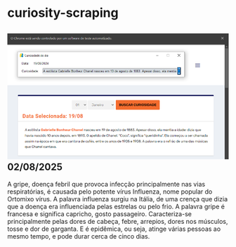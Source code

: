 # curiosity-scraping
![Budget](./execucao.png)
02/08/2025
-
A gripe, doença febril que provoca infecção principalmente nas vias respiratórias, é causada pelo potente vírus Influenza, nome popular do Ortomixo vírus. A palavra influenza surgiu na Itália, de uma crença que dizia que a doença era influenciada pelas estrelas ou pelo frio. A palavra gripe é francesa e significa capricho, gosto passageiro. Caracteriza-se principalmente pelas dores de cabeça, febre, arrepios, dores nos músculos, tosse e dor de garganta. E é epidêmica, ou seja, atinge várias pessoas ao mesmo tempo, e pode durar cerca de cinco dias.
